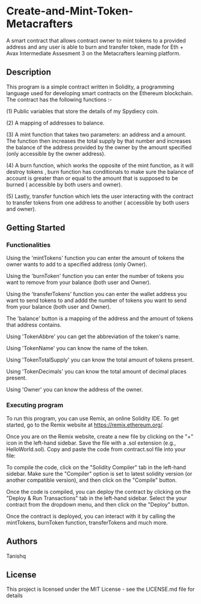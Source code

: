 # Create-and-Mint-Token-Metacrafters
A smart contract that  allows contract owner to mint tokens to a provided address and any user is able to burn and transfer token, made for Eth + Avax Intermediate Assesment 3 on the Metacrafters learning platform.

## Description

This program is a simple contract written in Solidity, a programming language used for developing smart contracts on the Ethereum blockchain. The contract has
the following functions :-

(1) Public variables that store the details of my Spydiecy coin.

(2) A mapping of addresses to balance.

(3) A mint function that takes two parameters: an address and a amount. The function then increases the total supply by that number and increases the balance of the address provided by the owner by the amount specified (only accessible by the owner address).

(4) A burn function, which works the opposite of the mint function, as it will destroy tokens , burn function has conditionals to make sure the balance of account is greater than or equal to the amount that is supposed to be burned ( accessible by both users and owner).

(5) Lastly, transfer function which lets the user interacting with the contract to transfer tokens from one address to another ( accessible by both users and owner).

## Getting Started

### Functionalities

Using the 'mintTokens' function you can enter the amount of tokens the owner wants to add to a specified address (only Owner).

Using the 'burnToken' function you can enter the number of tokens you want to remove from your balance (both user and Owner).

Using the 'transferTokens' function you can enter the wallet address you want to send tokens to and addd the number of tokens you want to send from your balance (both user and Owner).

The 'balance' button is a mapping of the address and the amount of tokens that address contains.

Using 'TokenAbbre' you can get the abbreviation of the token's name.

Using 'TokenName' you can know the name of the token.

Using 'TokenTotalSupply' you can know the total amount of tokens present.

Using 'TokenDecimals' you can know the total amount of decimal places present.

Using 'Owner' you can know the address of the owner.


### Executing program

To run this program, you can use Remix, an online Solidity IDE. To get started, go to the Remix website at https://remix.ethereum.org/.

Once you are on the Remix website, create a new file by clicking on the "+" icon in the left-hand sidebar. Save the file with a .sol extension (e.g., HelloWorld.sol). Copy and paste the code from contract.sol file into your file:

To compile the code, click on the "Solidity Compiler" tab in the left-hand sidebar. Make sure the "Compiler" option is set to latest solidity version (or another compatible version), and then click on the "Compile" button.

Once the code is compiled, you can deploy the contract by clicking on the "Deploy & Run Transactions" tab in the left-hand sidebar. Select the your contract from the dropdown menu, and then click on the "Deploy" button.

Once the contract is deployed, you can interact with it by calling the mintTokens, burnToken function, transferTokens and much more.

## Authors

Tanishq

## License

This project is licensed under the MIT License - see the LICENSE.md file for details
